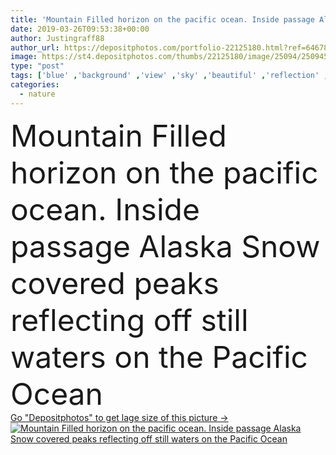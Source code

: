 ```yaml
---
title: 'Mountain Filled horizon on the pacific ocean. Inside passage Alaska Snow covered peaks reflecting off still waters on the Pacific Ocean'
date: 2019-03-26T09:53:38+00:00
author: Justingraff88
author_url: https://depositphotos.com/portfolio-22125180.html?ref=64678756
image: https://st4.depositphotos.com/thumbs/22125180/image/25094/250945468/api_thumb_450.jpg?forcejpeg=true
type: "post"
tags: ['blue' ,'background' ,'view' ,'sky' ,'beautiful' ,'reflection' ,'season' ,'travel' ,'summer' ,'beauty' ,'park' ,'nature' ,'spring' ,'outdoor' ,'morning' ,'water' ,'fall' ,'cloud' ,'mountain' ,'sea' ,'river' ,'landscape' ,'snow' ,'fog' ,'active' ,'mountains' ,'scenery' ,'clouds' ,'usa' ,'ocean' ,'rock' ,'scenic' ,'tourism' ,'rough' ,'panorama' ,'europe' ,'peak' ,'journey' ,'national' ,'pacific' ,'lake' ,'jagged' ,'steam' ,'rocky' ,'america' ,'passage' ,'volcano' ,'norway' ,'alaska' ,'united states' ]
categories: 
  - nature
---
```

<div aling="center">
            <font size="60"> Mountain Filled horizon on the pacific ocean. Inside passage Alaska Snow covered peaks reflecting off still waters on the Pacific Ocean</font>   
</div>
<div>
    <a href='https://st4.depositphotos.com/thumbs/22125180/image/25094/250945468/api_thumb_450.jpg?forcejpeg=true?ref=64678756' target=_blank > Go "Depositphotos" to get lage size of this picture ->
        <img href='https://st4.depositphotos.com/thumbs/22125180/image/25094/250945468/api_thumb_450.jpg?forcejpeg=true?ref=64678756' src='https://st4.depositphotos.com/22125180/25094/i/950/depositphotos_250945468-stock-photo-mountain-filled-horizon-pacific-ocean.jpg?forcejpeg=true' alt='Mountain Filled horizon on the pacific ocean. Inside passage Alaska Snow covered peaks reflecting off still waters on the Pacific Ocean' >
    </a>
</div>

